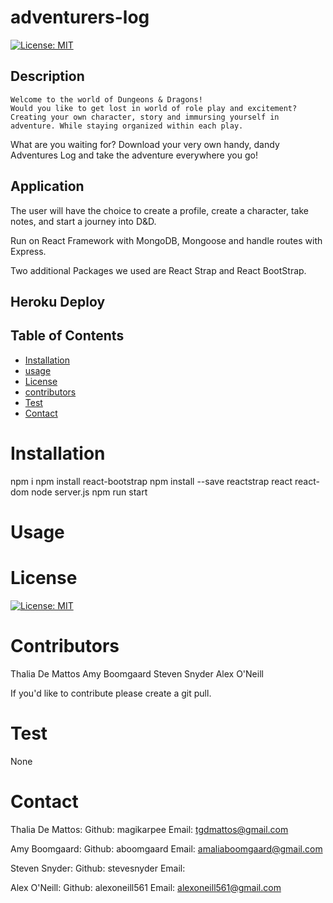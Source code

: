 # adventurers-log
 [![License: MIT](https://img.shields.io/badge/License-MIT-yellow.svg)](https://opensource.org/licenses/MIT)
  ## Description
    Welcome to the world of Dungeons & Dragons!
    Would you like to get lost in world of role play and excitement? Creating your own character, story and immursing yourself in adventure. While staying organized within each play. 

   What are you waiting for? Download your very own handy, dandy Adventures Log and take the adventure everywhere you go!

  ## Application

  The user will have the choice to create a profile, create a character, take notes, and start a journey into D&D.

  Run on React Framework with MongoDB, Mongoose and handle routes with Express.
  
  Two additional Packages we used are React Strap and React BootStrap.


  ## Heroku Deploy


  ## Table of Contents 

  * [Installation](#installation)
  * [usage](#usage)
  * [License](#license)
  * [contributors](#contributors)
  * [Test](#test)
  * [Contact](#contact)

  # Installation

  npm i
  npm install react-bootstrap
  npm install --save reactstrap react react-dom
  node server.js
  npm run start

  # Usage
  

  # License
  [![License: MIT](https://img.shields.io/badge/License-MIT-yellow.svg)](https://opensource.org/licenses/MIT)
  
  # Contributors
  Thalia De Mattos
  Amy Boomgaard
  Steven Snyder 
  Alex O'Neill

  If you'd like to contribute please create a git pull.

  # Test
  None

  # Contact
  Thalia De Mattos:
  Github: magikarpee
  Email: tgdmattos@gmail.com

  Amy Boomgaard:
  Github: aboomgaard
  Email: amaliaboomgaard@gmail.com

  Steven Snyder:
  Github: stevesnyder
  Email: 

  Alex O'Neill:
  Github: alexoneill561
  Email: alexoneill561@gmail.com
